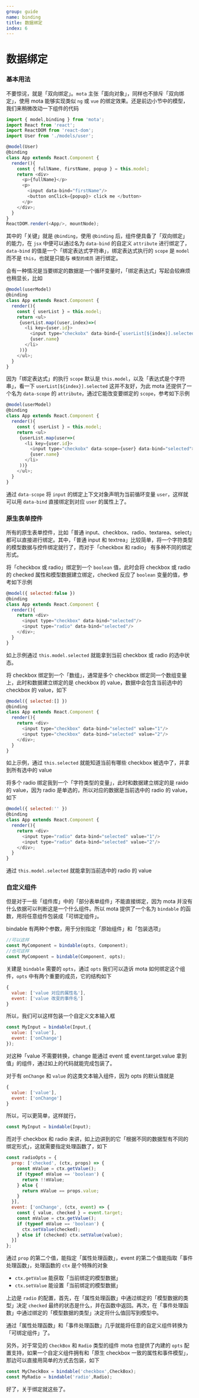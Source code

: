 ```yaml
---
group: guide
name: binding
title: 数据绑定
index: 6
---
```


# 数据绑定


### 基本用法

不要惊诧，就是「双向绑定」。`mota` 主张「面向对象」，同样也不排斥「双向绑定」，使用 mota 能够实现类似 `ng` 或 `vue` 的绑定效果。还是前边小节中的模型，我们来稍微改动一下组件的代码

```js
import { model,binding } from 'mota';
import React from 'react';
import ReactDOM from 'react-dom';
import User from './models/user';

@model(User)
@binding
class App extends React.Component {
  render(){
    const { fullName, firstName, popup } = this.model;
    return <div>
      <p>{fullName}</p>
      <p>
        <input data-bind="firstName"/>
        <button onClick={popup}> click me </button>
      </p>
    </div>;
  }
}
ReactDOM.render(<App/>, mountNode);
```

其中的「关键」就是 `@binding`，使用 `@binding` 后，组件便具备了「双向绑定」的能力，在 `jsx` 中便可以通过名为 `data-bind` 的自定义 `attribute` 进行绑定了，`data-bind` 的值是一个「绑定表达式字符串」，绑定表达式执行的 `scope` 是 `model` 而不是 `this`，也就是只能与 `模型的成员` 进行绑定。

会有一种情况是当要绑定的数据是一个循环变量时，「绑定表达式」写起会较麻烦也稍显长，比如

```js
@model(userModel)
@binding
class App extends React.Component {
  render(){
    const { userList } = this.model;
    return <ul>
     {userList.map((user,index)=>(
       <li key={user.id}>
         <input type="checkobx" data-bind={`userList[${index}].selected`}>
         {user.name}
       </li>
     ))}
    </ul>;
  }
}
```

因为「绑定表达式」的执行 `scope` 默认是 `this.model`，以及「表达式是个字符串」，看一下 `userList[${index}].selected` 这并不友好，为此 mota 还提供了一个名为 `data-scope` 的 `attribute`，通过它能改变要绑定的 `scope`，参考如下示例

```js
@model(userModel)
@binding
class App extends React.Component {
  render(){
    const { userList } = this.model;
    return <ul>
     {userList.map(user=>(
       <li key={user.id}>
         <input type="checkobx" data-scope={user} data-bind="selected">
         {user.name}
       </li>
     ))}
    </ul>;
  }
}
```

通过 `data-scope` 将 `input` 的绑定上下文对象声明为当前循环变量 `user`，这样就可以用 `data-bind` 直接绑定到对应 `user` 的属性上了。

### 原生表单控件

所有的原生表单控件，比如「普通 input、checkbox、radio、textarea、select」都可以直接进行绑定。其中，「普通 input 和 textrea」比较简单，将一个字符类型的模型数据与控件绑定就行了，而对于「checkbox 和 radio」 有多种不同的绑定形式。

将「checkbox 或 radio」绑定到一个 `boolean` 值，此时会将 checkbox 或 radio 的 checked 属性和模型数据建立绑定，checked 反应了 `boolean` 变量的值，参考如下示例

```js
@model({ selected:false })
@binding
class App extends React.Component {
  render(){
    return <div>
      <input type="checkbox" data-bind="selected"/>
      <input type="radio" data-bind="selected"/>
    </div>;
  }
}
```

如上示例通过 `this.model.selected` 就能拿到当前 checkbox 或 radio 的选中状态。


将 checkbox 绑定到一个「数组」，通常是多个 checkbox 绑定同一个数组变量上，此时和数据建立绑定的是 checkbox 的 value，数据中会包含当前选中的 checkbox 的 value，如下

```js
@model({ selected:[] })
@binding
class App extends React.Component {
  render(){
    return <div>
      <input type="checkbox" data-bind="selected" value="1"/>
      <input type="checkbox" data-bind="selected" value="2"/>
    </div>;
  }
}
```

如上示例，通过 `this.selected` 就能知道当前有哪些 checkbox 被选中了，并拿到所有选中的 value


将多个 radio 绑定我到一个「字符类型的变量」，此时和数据建立绑定的是 raido 的 value，因为 radio 是单选的，所以对应的数据是当前选中的 radio 的 value，如下

```js
@model({ selected:'' })
@binding
class App extends React.Component {
  render(){
    return <div>
      <input type="radio" data-bind="selected" value="1"/>
      <input type="radio" data-bind="selected" value="2"/>
    </div>;
  }
}
```
通过 `this.model.selected` 就能拿到当前选中的 radio 的 value


### 自定义组件

但是对于一些「组件库」中的「部分表单组件」不能直接绑定，因为 mota 并没有什么依据可以判断这是一个什么组件。所以 mota 提供了一个名为 `bindable` 的函数，用将任意组件包装成「可绑定组件」。

bindable 有两种个参数，用于分别指定「原始组件」和「包装选项」

```js
//可以这样
const MyComponent = bindable(opts, Component);
//也可这样
const MyCompoent = bindable(Component, opts);
```

关建是 `bindable` 需要的 `opts`，通过 `opts` 我们可以造诉 mota 如何绑定这个组件，`opts` 中有两个重要的成员，它的结构如下

```js
{
  value: ['value 对应的属性名'],
  event: ['value 改变的事件名']
}
```

所以，我们可以这样包装一个自定义文本输入框

```js
const MyInput = bindable(Input,{
  value: ['value'],
  event: ['onChange']
});
```

对这种「value 不需要转换，change 能通过 event 或 event.target.value 拿到值」的组件，通过如上的代码就能完成包装了。

对于有 `onChange` 和 `value` 的这类文本输入组件，因为 opts 的默认值就是

```js
{
  value: ['value'],
  event: ['onChange']
}
```

所以，可以更简单，这样就行，
```js
const MyInput = bindable(Input);
```

而对于 checkbox 和 radio 来讲，如上边讲到的它「根据不同的数据型有不同的绑定形式」，这就需要指定处理函数了，如下

```js
const radioOpts = {
  prop: ['checked', (ctx, props) => {
    const mValue = ctx.getValue();
    if (typeof mValue == 'boolean') {
      return !!mValue;
    } else {
      return mValue == props.value;
    }
  }],
  event: ['onChange', (ctx, event) => {
    const { value, checked } = event.target;
    const mValue = ctx.getValue();
    if (typeof mValue == 'boolean') {
      ctx.setValue(checked);
    } else if (checked) ctx.setValue(value);
  }]
};
```

通过 `prop` 的第二个值，能指定「属性处理函数」，event 的第二个值能指取「事件处理函数」，处理函数的 `ctx` 是个特殊的对象 

- `ctx.getValue` 能获取「当前绑定的模型数据」
- `ctx.setValue` 能设置「当前绑定的模型数据」

上边是 `radio` 的配置，首先，在「属性处理函数」中通过绑定的「模型数据的类型」决定 `checked` 最终的状态是什么，并在函数中返回。再次，在「事件处理函数」中通过绑定的「模型数据的类型」决定将什么值回写到模型中。

通过「属性处理函数」和「事件处理函数」几乎就能将任意的自定义组件转换为「可绑定组件」了。

另外，对于常见的 `CheckBox` 和 `Radio` 类型的组件 mota 也提供了内建的 `opts` 配置支持，如果一个自定义组件拥有和「原生 checkbox 一致的属性和事件模型」，那边可以直接用简单的方式去包装，如下

```js
const MyCheckBox = bindable('checkbox',CheckBox);
const MyRadio = bindable('radio',Radio);
```

好了，关于绑定就这些了。